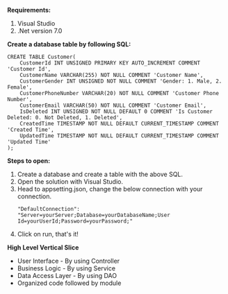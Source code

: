 **Requirements:**
1. Visual Studio
2. .Net version 7.0


**Create a database table by following SQL:**
```
CREATE TABLE Customer(
    CustomerId INT UNSIGNED PRIMARY KEY AUTO_INCREMENT COMMENT 'Customer Id',
    CustomerName VARCHAR(255) NOT NULL COMMENT 'Customer Name',
    CustomerGender INT UNSIGNED NOT NULL COMMENT 'Gender: 1. Male, 2. Female',
    CustomerPhoneNumber VARCHAR(20) NOT NULL COMMENT 'Customer Phone Number',
    CustomerEmail VARCHAR(50) NOT NULL COMMENT 'Customer Email',
    IsDeleted INT UNSIGNED NOT NULL DEFAULT 0 COMMENT 'Is Customer Deleted: 0. Not Deleted, 1. Deleted',
    CreatedTime TIMESTAMP NOT NULL DEFAULT CURRENT_TIMESTAMP COMMENT 'Created Time',
    UpdatedTime TIMESTAMP NOT NULL DEFAULT CURRENT_TIMESTAMP COMMENT 'Updated Time'
);
```
**Steps to open:**
1. Create a database and create a table with the above SQL.
1. Open the solution with Visual Studio.
2. Head to appsetting.json, change the below connection with your connection.
   ```
   "DefaultConnection": "Server=yourServer;Database=yourDatabaseName;User Id=yourUserId;Password=yourPassword;"
   ```
3. Click on run, that's it!

**High Level Vertical Slice**
* User Interface - By using Controller
* Business Logic - By using Service
* Data Access Layer - By using DAO
* Organized code followed by module
